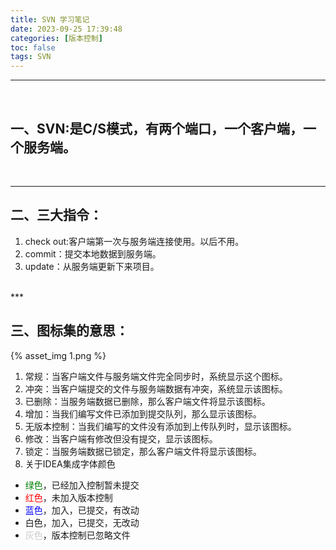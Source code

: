 ```yaml
---
title: SVN 学习笔记
date: 2023-09-25 17:39:48
categories: [版本控制]
toc: false
tags: SVN
---
```

***
<br/>


## 一、SVN:是C/S模式，有两个端口，一个客户端，一个服务端。
<br/>

***


## 二、三大指令：
1. check out:客户端第一次与服务端连接使用。以后不用。
2. commit：提交本地数据到服务端。
3. update：从服务端更新下来项目。
<br/>
***


## 三、图标集的意思：
{% asset_img 1.png %}
1. 常规：当客户端文件与服务端文件完全同步时，系统显示这个图标。
2. 冲突：当客户端提交的文件与服务端数据有冲突，系统显示该图标。
3. 已删除：当服务端数据已删除，那么客户端文件将显示该图标。
4. 增加：当我们编写文件已添加到提交队列，那么显示该图标。
5. 无版本控制：当我们编写的文件没有添加到上传队列时，显示该图标。
6. 修改：当客户端有修改但没有提交，显示该图标。
7. 锁定：当服务端数据已锁定，那么客户端文件将显示该图标。
8. 关于IDEA集成字体颜色
* <span style="color:green">绿色</span>，已经加入控制暂未提交
* <span style="color:red">红色</span>，未加入版本控制
* <span style="color:blue">蓝色</span>，加入，已提交，有改动
* 白色，加入，已提交，无改动
* <span style="color:#cccccc">灰色</span>，版本控制已忽略文件